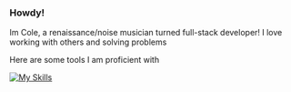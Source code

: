 ### Howdy!

Im Cole, a renaissance/noise musician turned full-stack developer!
I love working with others and solving problems 

Here are some tools I am proficient with 

[![My Skills](https://skillicons.dev/icons?i=js,html,react,ruby,rails,css,mongodb,postgres,aws)](https://skillicons.dev)

<!--
**csmanel/csmanel** is a ✨ _special_ ✨ repository because its `README.md` (this file) appears on your GitHub profile.

Here are some ideas to get you started:

- 🔭 I’m currently working on ...
- 🌱 I’m currently learning ...
- 👯 I’m looking to collaborate on ...
- 🤔 I’m looking for help with ...
- 💬 Ask me about ...
- 📫 How to reach me: ...
- 😄 Pronouns: ...
- ⚡ Fun fact: ...
-->
